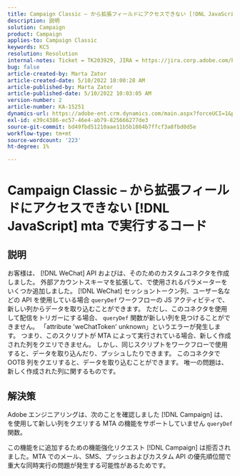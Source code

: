 ```yaml
---
title: Campaign Classic – から拡張フィールドにアクセスできない [!DNL JavaScript] mta で実行するコード
description: 説明
solution: Campaign
product: Campaign
applies-to: Campaign Classic
keywords: KCS
resolution: Resolution
internal-notes: Ticket = TK203929, JIRA = https://jira.corp.adobe.com/browse/NEO-20460, https://jira.corp.adobe.com/browse/NEO-20648
bug: false
article-created-by: Marta Zator
article-created-date: 5/10/2022 10:00:28 AM
article-published-by: Marta Zator
article-published-date: 5/10/2022 10:03:05 AM
version-number: 2
article-number: KA-15251
dynamics-url: https://adobe-ent.crm.dynamics.com/main.aspx?forceUCI=1&pagetype=entityrecord&etn=knowledgearticle&id=90301002-48d0-ec11-a7b5-00224809c101
exl-id: e39c4386-ec57-46e4-ab79-825666277de3
source-git-commit: bd49fbd51210aae11b5b1084b7ffcf3a8fbd0d5e
workflow-type: tm+mt
source-wordcount: '223'
ht-degree: 1%

---
```


# Campaign Classic – から拡張フィールドにアクセスできない [!DNL JavaScript] mta で実行するコード

## 説明


お客様は、 [!DNL WeChat] API およびは、そのためのカスタムコネクタを作成しました。 外部アカウントスキーマを拡張して、で使用されるパラメーターをいくつか追加しました。 [!DNL WeChat] セッショントークン列、ユーザー名などの API を使用している場合 `queryDef` ワークフローの JS アクティビティで、新しい列からデータを取り込むことができます。 ただし、このコネクタを使用して配信をトリガーにする場合、 `queryDef` 関数が新しい列を見つけることができません。 「attribute &#39;weChatToken&#39; unknown」というエラーが発生します。 つまり、このスクリプトが MTA によって実行されている場合、新しく作成された列をクエリできません。 しかし、同じスクリプトをワークフローで使用すると、データを取り込んだり、プッシュしたりできます。 このコネクタで OOTB 列をクエリすると、データを取り込むことができます。 唯一の問題は、新しく作成された列に関するものです。


## 解決策


Adobe<b> </b>エンジニアリングは、次のことを確認しました [!DNL Campaign] は、を使用して新しい列をクエリする MTA の機能をサポートしていません `queryDef` 関数。

この機能をに追加するための機能強化リクエスト [!DNL Campaign] は拒否されました。MTA でのメール、SMS、プッシュおよびカスタム API の優先順位間で重大な同時実行の問題が発生する可能性があるためです。
